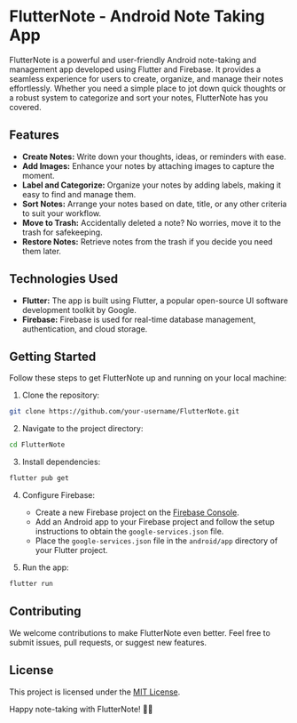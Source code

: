 # FlutterNote - Android Note Taking App


FlutterNote is a powerful and user-friendly Android note-taking and management app developed using Flutter and Firebase. It provides a seamless experience for users to create, organize, and manage their notes effortlessly. Whether you need a simple place to jot down quick thoughts or a robust system to categorize and sort your notes, FlutterNote has you covered.

## Features

- **Create Notes:** Write down your thoughts, ideas, or reminders with ease.
- **Add Images:** Enhance your notes by attaching images to capture the moment.
- **Label and Categorize:** Organize your notes by adding labels, making it easy to find and manage them.
- **Sort Notes:** Arrange your notes based on date, title, or any other criteria to suit your workflow.
- **Move to Trash:** Accidentally deleted a note? No worries, move it to the trash for safekeeping.
- **Restore Notes:** Retrieve notes from the trash if you decide you need them later.

## Technologies Used

- **Flutter:** The app is built using Flutter, a popular open-source UI software development toolkit by Google.
- **Firebase:** Firebase is used for real-time database management, authentication, and cloud storage.

## Getting Started

Follow these steps to get FlutterNote up and running on your local machine:

1. Clone the repository:

```bash
git clone https://github.com/your-username/FlutterNote.git
```

2. Navigate to the project directory:

```bash
cd FlutterNote
```

3. Install dependencies:

```bash
flutter pub get
```

4. Configure Firebase:

   - Create a new Firebase project on the [Firebase Console](https://console.firebase.google.com/).
   - Add an Android app to your Firebase project and follow the setup instructions to obtain the `google-services.json` file.
   - Place the `google-services.json` file in the `android/app` directory of your Flutter project.

5. Run the app:

```bash
flutter run
```

## Contributing

We welcome contributions to make FlutterNote even better. Feel free to submit issues, pull requests, or suggest new features.

## License

This project is licensed under the [MIT License](LICENSE).

Happy note-taking with FlutterNote! 📝✨
